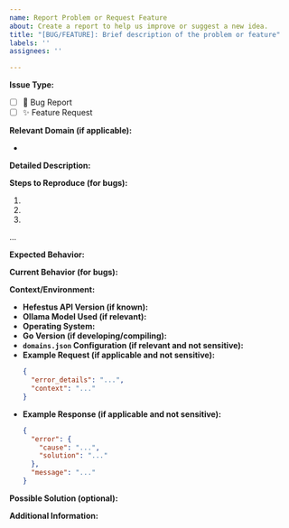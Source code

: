 ```yaml
---
name: Report Problem or Request Feature
about: Create a report to help us improve or suggest a new idea.
title: "[BUG/FEATURE]: Brief description of the problem or feature"
labels: ''
assignees: ''

---
```


**Issue Type:**
<!-- Mark with an 'x' the appropriate type -->
- [ ] 🐞 Bug Report
- [ ] ✨ Feature Request

**Relevant Domain (if applicable):**
<!-- Ex: Kubernetes, GitHub Actions, ArgoCD, General -->
-

**Detailed Description:**
<!-- Provide a clear and concise description of the bug or the feature you would like to see. -->
<!-- For bugs, include error messages, relevant logs, and any unexpected behavior. -->
<!-- For features, explain the use case and why it would be useful. -->

**Steps to Reproduce (for bugs):**
<!-- If it's a bug, provide the exact steps to reproduce the problem. -->
1.
2.
3.
...

**Expected Behavior:**
<!-- What did you expect to happen? -->

**Current Behavior (for bugs):**
<!-- What actually happened? -->

**Context/Environment:**
<!-- Provide details about your environment that might be relevant. -->
- **Hefestus API Version (if known):**
- **Ollama Model Used (if relevant):**
- **Operating System:**
- **Go Version (if developing/compiling):**
- **`domains.json` Configuration (if relevant and not sensitive):**
- **Example Request (if applicable and not sensitive):**
  ```json
  {
    "error_details": "...",
    "context": "..."
  }
  ```
- **Example Response (if applicable and not sensitive):**
  ```json
  {
    "error": {
      "cause": "...",
      "solution": "..."
    },
    "message": "..."
  }
  ```

**Possible Solution (optional):**
<!-- If you have an idea of how to fix the bug or implement the feature, describe it here. -->

**Additional Information:**
<!-- Add any other context or screenshots about the problem/request here. -->